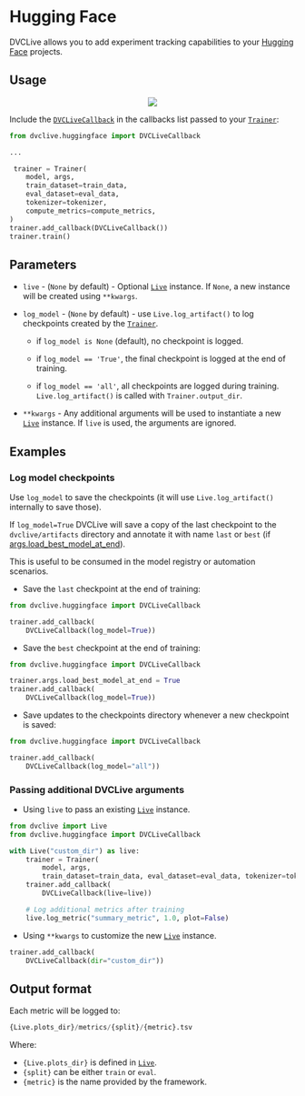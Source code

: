 # Hugging Face

DVCLive allows you to add experiment tracking capabilities to your
[Hugging Face](https://huggingface.co/) projects.

## Usage

<p align='center'>
  <a href="https://colab.research.google.com/github/iterative/dvclive/blob/main/examples/DVCLive-HuggingFace.ipynb">
    <img src="https://colab.research.google.com/assets/colab-badge.svg" />
  </a>
</p>

Include the
[`DVCLiveCallback`](https://github.com/iterative/dvclive/blob/main/src/dvclive/huggingface.py)
in the callbacks list passed to your
[`Trainer`](https://huggingface.co/transformers/main_classes/trainer.html):

```python
from dvclive.huggingface import DVCLiveCallback

...

 trainer = Trainer(
    model, args,
    train_dataset=train_data,
    eval_dataset=eval_data,
    tokenizer=tokenizer,
    compute_metrics=compute_metrics,
)
trainer.add_callback(DVCLiveCallback())
trainer.train()
```

## Parameters

- `live` - (`None` by default) - Optional [`Live`] instance. If `None`, a new
  instance will be created using `**kwargs`.

- `log_model` - (`None` by default) - use `Live.log_artifact()` to log
  checkpoints created by the
  [`Trainer`](https://huggingface.co/docs/transformers/main_classes/trainer#checkpoints).

  - if `log_model is None` (default), no checkpoint is logged.

  - if `log_model == 'True'`, the final checkpoint is logged at the end of
    training.

  - if `log_model == 'all'`, all checkpoints are logged during training.
    `Live.log_artifact()` is called with `Trainer.output_dir`.

- `**kwargs` - Any additional arguments will be used to instantiate a new
  [`Live`] instance. If `live` is used, the arguments are ignored.

## Examples

### Log model checkpoints

Use `log_model` to save the checkpoints (it will use `Live.log_artifact()`
internally to save those).

If `log_model=True` DVCLive will save a copy of the last checkpoint to the
`dvclive/artifacts` directory and annotate it with name `last` or `best` (if
[args.load_best_model_at_end](https://huggingface.co/docs/transformers/main_classes/trainer#transformers.TrainingArguments.load_best_model_at_end)).

This is useful to be consumed in the <abbr>model registry</abbr> or automation
scenarios.

- Save the `last` checkpoint at the end of training:

```python
from dvclive.huggingface import DVCLiveCallback

trainer.add_callback(
    DVCLiveCallback(log_model=True))
```

- Save the `best` checkpoint at the end of training:

```python
from dvclive.huggingface import DVCLiveCallback

trainer.args.load_best_model_at_end = True
trainer.add_callback(
    DVCLiveCallback(log_model=True))
```

- Save updates to the checkpoints directory whenever a new checkpoint is saved:

```python
from dvclive.huggingface import DVCLiveCallback

trainer.add_callback(
    DVCLiveCallback(log_model="all"))
```

### Passing additional DVCLive arguments

- Using `live` to pass an existing [`Live`] instance.

```python
from dvclive import Live
from dvclive.huggingface import DVCLiveCallback

with Live("custom_dir") as live:
    trainer = Trainer(
        model, args,
        train_dataset=train_data, eval_dataset=eval_data, tokenizer=tokenizer)
    trainer.add_callback(
        DVCLiveCallback(live=live))

    # Log additional metrics after training
    live.log_metric("summary_metric", 1.0, plot=False)
```

- Using `**kwargs` to customize the new [`Live`] instance.

```python
trainer.add_callback(
    DVCLiveCallback(dir="custom_dir"))
```

## Output format

Each metric will be logged to:

```py
{Live.plots_dir}/metrics/{split}/{metric}.tsv
```

Where:

- `{Live.plots_dir}` is defined in [`Live`].
- `{split}` can be either `train` or `eval`.
- `{metric}` is the name provided by the framework.

[`live`]: /doc/dvclive/live
[studio model registry]:
  /doc/studio/user-guide/model-registry/what-is-a-model-registry

